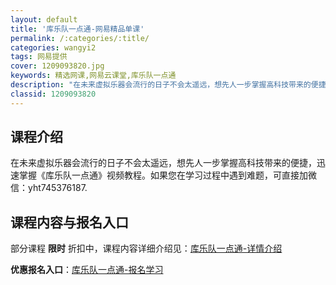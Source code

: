 ```yaml
---
layout: default
title: '库乐队一点通-网易精品单课'
permalink: /:categories/:title/
categories: wangyi2
tags: 网易提供
cover: 1209093820.jpg
keywords: 精选网课,网易云课堂,库乐队一点通
description: "在未来虚拟乐器会流行的日子不会太遥远，想先人一步掌握高科技带来的便捷，迅速掌握《库乐队一点通》视频教程。如果您在学习过程中遇到难题，可直接加微信：yht745376187.库乐队一点通"
classid: 1209093820
---
```


## 课程介绍

在未来虚拟乐器会流行的日子不会太遥远，想先人一步掌握高科技带来的便捷，迅速掌握《库乐队一点通》视频教程。如果您在学习过程中遇到难题，可直接加微信：yht745376187.

## 课程内容与报名入口

部分课程 **限时** 折扣中，课程内容详细介绍见：[库乐队一点通-详情介绍](https://study.163.com/course/introduction/1209093820.htm?share=1&shareId=1025206652&utm_campaign=share&utm_medium=iphoneShare&utm_source=&utm_u=1025206652)

**优惠报名入口**：[库乐队一点通-报名学习](https://study.163.com/course/introduction/1209093820.htm?share=1&shareId=1025206652&utm_campaign=share&utm_medium=iphoneShare&utm_source=&utm_u=1025206652)

